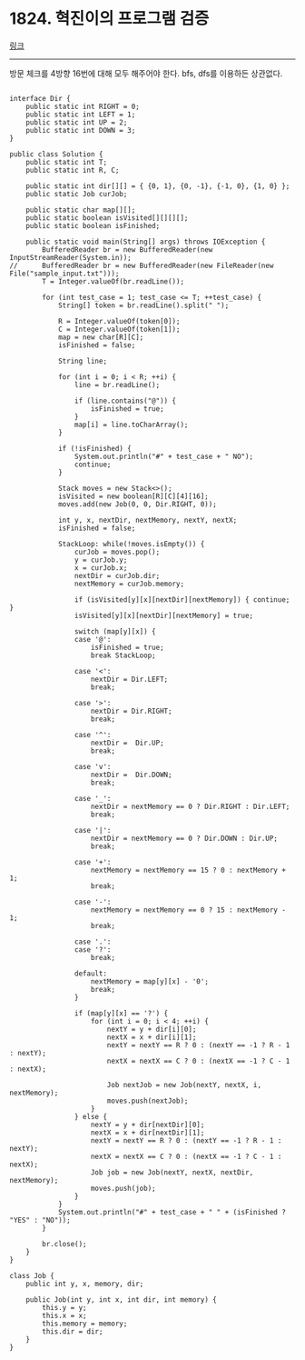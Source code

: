 # 1824. 혁진이의 프로그램 검증
[링크](https://swexpertacademy.com/main/code/problem/problemDetail.do?contestProbId=AV4yLUiKDUoDFAUx&categoryId=AV4yLUiKDUoDFAUx&categoryType=CODE)
<hr />
방문 체크를 4방향 16번에 대해 모두 해주어야 한다.
bfs, dfs를 이용하든 상관없다.
<br/>

<pre><code>
interface Dir {
	public static int RIGHT = 0;
	public static int LEFT = 1;
	public static int UP = 2;
	public static int DOWN = 3;
}

public class Solution {
	public static int T;
	public static int R, C;
	
	public static int dir[][] = { {0, 1}, {0, -1}, {-1, 0}, {1, 0} };
	public static Job curJob;
	
	public static char map[][];
	public static boolean isVisited[][][][];
	public static boolean isFinished;
	
	public static void main(String[] args) throws IOException {
		BufferedReader br = new BufferedReader(new InputStreamReader(System.in));
//		BufferedReader br = new BufferedReader(new FileReader(new File("sample_input.txt")));
		T = Integer.valueOf(br.readLine());

		for (int test_case = 1; test_case <= T; ++test_case) {
			String[] token = br.readLine().split(" ");
			
			R = Integer.valueOf(token[0]);
			C = Integer.valueOf(token[1]);
			map = new char[R][C];
			isFinished = false;
			
			String line;
			
			for (int i = 0; i < R; ++i) {
				line = br.readLine();
				
				if (line.contains("@")) {
					isFinished = true;
				}
				map[i] = line.toCharArray();
			}
			
			if (!isFinished) {
				System.out.println("#" + test_case + " NO");
				continue;
			}
			
			Stack<Job> moves = new Stack<>();
			isVisited = new boolean[R][C][4][16];
			moves.add(new Job(0, 0, Dir.RIGHT, 0));
			
			int y, x, nextDir, nextMemory, nextY, nextX;
			isFinished = false;
			
			StackLoop: while(!moves.isEmpty()) {
				curJob = moves.pop();
				y = curJob.y;
				x = curJob.x;
				nextDir = curJob.dir;
				nextMemory = curJob.memory;
				
				if (isVisited[y][x][nextDir][nextMemory]) { continue; }
				isVisited[y][x][nextDir][nextMemory] = true;

				switch (map[y][x]) {
				case '@':
					isFinished = true;
					break StackLoop;
					
				case '<':
					nextDir = Dir.LEFT;
					break;
					
				case '>':
					nextDir = Dir.RIGHT;
					break;
					
				case '^':
					nextDir =  Dir.UP;
					break;
					
				case 'v':
					nextDir =  Dir.DOWN;
					break;	
					
				case '_':
					nextDir = nextMemory == 0 ? Dir.RIGHT : Dir.LEFT;
					break;
					
				case '|':
					nextDir = nextMemory == 0 ? Dir.DOWN : Dir.UP;
					break;
					
				case '+':
					nextMemory = nextMemory == 15 ? 0 : nextMemory + 1;
					break;
					
				case '-':
					nextMemory = nextMemory == 0 ? 15 : nextMemory - 1;
					break;
					
				case '.':
				case '?':
					break;
					
				default:
					nextMemory = map[y][x] - '0';
					break;
				}
				
				if (map[y][x] == '?') {
					for (int i = 0; i < 4; ++i) {
						nextY = y + dir[i][0];
						nextX = x + dir[i][1];
						nextY = nextY == R ? 0 : (nextY == -1 ? R - 1 : nextY);
						nextX = nextX == C ? 0 : (nextX == -1 ? C - 1 : nextX);
						
						Job nextJob = new Job(nextY, nextX, i, nextMemory);
						moves.push(nextJob);
					}
				} else {
					nextY = y + dir[nextDir][0];
					nextX = x + dir[nextDir][1];
					nextY = nextY == R ? 0 : (nextY == -1 ? R - 1 : nextY);
					nextX = nextX == C ? 0 : (nextX == -1 ? C - 1 : nextX);
					Job job = new Job(nextY, nextX, nextDir, nextMemory);
					moves.push(job);
				}
			}
			System.out.println("#" + test_case + " " + (isFinished ? "YES" : "NO"));
		}
		
		br.close();
	}
}

class Job {
	public int y, x, memory, dir;

	public Job(int y, int x, int dir, int memory) {
		this.y = y;
		this.x = x;
		this.memory = memory;
		this.dir = dir;
	}
}
</pre></code>